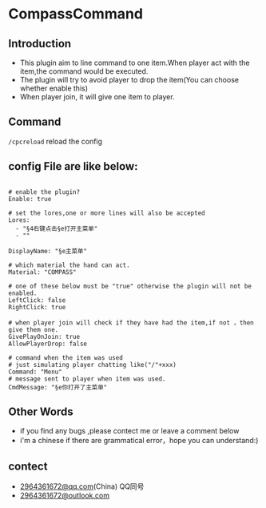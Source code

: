 # CompassCommand

## Introduction 

* This plugin aim to line command to one item.When player act with the item,the command would be executed.
* The plugin will try to avoid player to drop the item(You can choose whether enable this)
* When player join, it will give one item to player.

## Command
```/cpcreload``` reload the config

## config File are like below:
```

# enable the plugin?
Enable: true

# set the lores,one or more lines will also be accepted
Lores:
  - "§4右键点击§e打开主菜单"
  - ""

DisplayName: "§e主菜单"

# which material the hand can act.
Material: "COMPASS"

# one of these below must be "true" otherwise the plugin will not be enabled.
LeftClick: false
RightClick: true

# when player join will check if they have had the item,if not ，then give them one.
GivePlayOnJoin: true
AllowPlayerDrop: false

# command when the item was used
# just simulating player chatting like("/"+xxx)
Command: "Menu"
# message sent to player when item was used.
CmdMessage: "§e你打开了主菜单"

```

## Other Words
* if you find any bugs ,please contect me or leave a comment below
* i'm a chinese if there are grammatical error，hope you can understand:)

## contect
* 2964361672@qq.com(China)  QQ同号
* 2964361672@outlook.com
